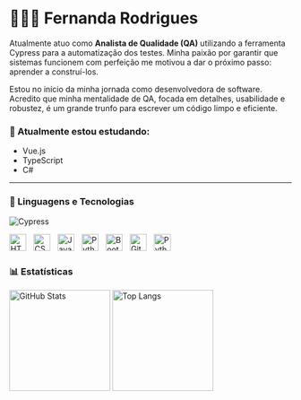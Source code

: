 # 👩🏻‍💻 Fernanda Rodrigues

Atualmente atuo como **Analista de Qualidade (QA)** utilizando a ferramenta Cypress para a automatização dos testes. Minha paixão por garantir que sistemas funcionem com perfeição me motivou a dar o próximo passo: aprender a construí-los.

Estou no início da minha jornada como desenvolvedora de software. Acredito que minha mentalidade de QA, focada em detalhes, usabilidade e robustez, é um grande trunfo para escrever um código limpo e eficiente.

### 🌱 Atualmente estou estudando:
- Vue.js
- TypeScript
- C#

---

### 🤖 Linguagens e Tecnologias

![Cypress](https://img.shields.io/badge/Cypress-17202C?style=for-the-badge&logo=cypress&logoColor=white)

<img 
    align="left" 
    alt="HTML"
    title="HTML" 
    width="30px" 
    style="padding-right: 10px;" 
    src="https://cdn.jsdelivr.net/gh/devicons/devicon@latest/icons/html5/html5-original.svg" 
/>
<img 
    align="left" 
    alt="CSS" 
    title="CSS"
    width="30px" 
    style="padding-right: 10px;" 
    src="https://cdn.jsdelivr.net/gh/devicons/devicon@latest/icons/css3/css3-original.svg" 
/>
<img 
    align="left" 
    alt="JavaScript" 
    title="JavaScript"
    width="30px" 
    style="padding-right: 10px;" 
    src="https://cdn.jsdelivr.net/gh/devicons/devicon@latest/icons/javascript/javascript-original.svg" 
/>

<img 
    align="left" 
    alt="Python" 
    title="Python"
    width="30px" 
    style="padding-right: 10px;" 
    src="https://cdn.jsdelivr.net/gh/devicons/devicon@latest/icons/nodejs/nodejs-original.svg" 
/>

<img 
    align="left" 
    alt="Bootstrap"
    title="Bootstrap" 
    width="30px" 
    style="padding-right: 10px;" 
    src="https://cdn.jsdelivr.net/gh/devicons/devicon@latest/icons/bootstrap/bootstrap-original.svg" 
/>

<img 
    align="left" 
    alt="Git" 
    title="Git"
    width="30px" 
    style="padding-right: 10px;" 
    src="https://cdn.jsdelivr.net/gh/devicons/devicon@latest/icons/git/git-original.svg" 
/>


<img 
    align="left" 
    alt="Python" 
    title="Python"
    width="30px" 
    style="padding-right: 10px;" 
    src="https://cdn.jsdelivr.net/gh/devicons/devicon@latest/icons/python/python-original.svg" 
/>

<br/>
<br/>

### 📊 Estatísticas

<p>
  <img 
    height="180" 
    alt="GitHub Stats" 
    src="https://github-readme-stats.vercel.app/api?username=feferefe&show_icons=true&theme=nightowl&include_all_commits=true&locale=pt-br" 
  />
  <img 
    height="180" 
    alt="Top Langs" 
    src="https://github-readme-stats.vercel.app/api/top-langs/?username=feferefe&theme=nightowl&custom_title=Tecnologias&langs_count=12&hide_progress=false" 
  />
</p>
